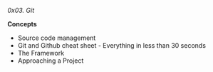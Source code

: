 *0x03. Git*

**Concepts**
- Source code management
- Git and Github cheat sheet - Everything in less than 30 seconds
- The Framework
- Approaching a Project
